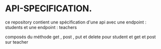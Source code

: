 # API-SPECIFICATION.

 ce repository contient une spécification d'une api avec une endpoint : students et une endpoint : teachers

 composés du méthode get , post , put et delete pour student et get et post sur teacher
